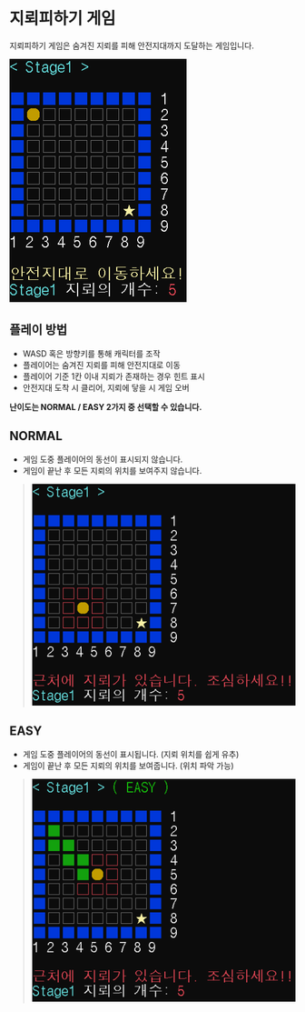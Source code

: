 # 지뢰피하기 게임
지뢰피하기 게임은 숨겨진 지뢰를 피해 안전지대까지 도달하는 게임입니다.

![](./preview/preview.png)

## 플레이 방법
- WASD 혹은 방향키를 통해 캐릭터를 조작
- 플레이어는 숨겨진 지뢰를 피해 안전지대로 이동
- 플레이어 기준 1칸 이내 지뢰가 존재하는 경우 힌트 표시
- 안전지대 도착 시 클리어, 지뢰에 닿을 시 게임 오버


**난이도는 NORMAL / EASY 2가지 중 선택할 수 있습니다.**

## NORMAL
- 게임 도중 플레이어의 동선이 표시되지 않습니다.
- 게임이 끝난 후 모든 지뢰의 위치를 보여주지 않습니다.

>![](./preview/level%20normal.png)

## EASY
- 게임 도중 플레이어의 동선이 표시됩니다. (지뢰 위치를 쉽게 유추)
- 게임이 끝난 후 모든 지뢰의 위치를 보여줍니다. (위치 파악 가능)

>![](./preview/level%20easy.png)